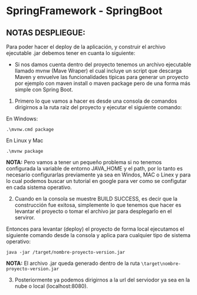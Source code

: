 # SpringFramework - SpringBoot

## NOTAS DESPLIEGUE:

Para poder hacer el deploy de la aplicación, y construir el archivo ejecutable .jar debemos tener en cuanta lo siguiente:

* Si nos damos cuenta dentro del proyecto tenemos un archivo ejecutable llamado mvnw (Mave Wraper) el cual incluye un script que descarga Maven y envuelve las funcionalidades tipicas para generar un proyecto por ejemplo con maven install o maven package pero de una forma más simple con Spring Boot.

1. Primero lo que vamos a hacer es desde una consola de comandos dirigirnos a la ruta raiz del proyecto y ejecutar el siguiente comando:

En Windows:
```
.\mvnw.cmd package
```

En Linux y Mac
```
.\mvnw package
```

**NOTA:** Pero vamos a tener un pequeño problema si no tenemos configurada la variable de entorno JAVA_HOME y el path, por lo tanto es necesario configurarlas previamente ya sea en Windos, MAC o Linex y para lo cual podemos buscar un tutorial en google para ver como se configutar en cada sistema operativo.

2. Cuando en la consola se muestre BUILD SUCCESS, es decir que la construcción fue exitosa, simplemente lo que tenemos que hacer es levantar el proyecto o tomar el archivo jar para desplegarlo en el serviror.

Entonces para levantar (deploy) el proyecto de forma local ejecutamos el siguiente comando desde la consola y aplica para cualquier tipo de sistema operativo:

```
java -jar /target/nombre-proyecto-version.jar
```

**NOTA:** El archivo .jar queda generado dentro de la ruta ```\target\nombre-proyecto-version.jar```

3. Posteriormente ya podemos dirigirnos a la url del serviodor ya sea en la nube o local (localhost:8080).